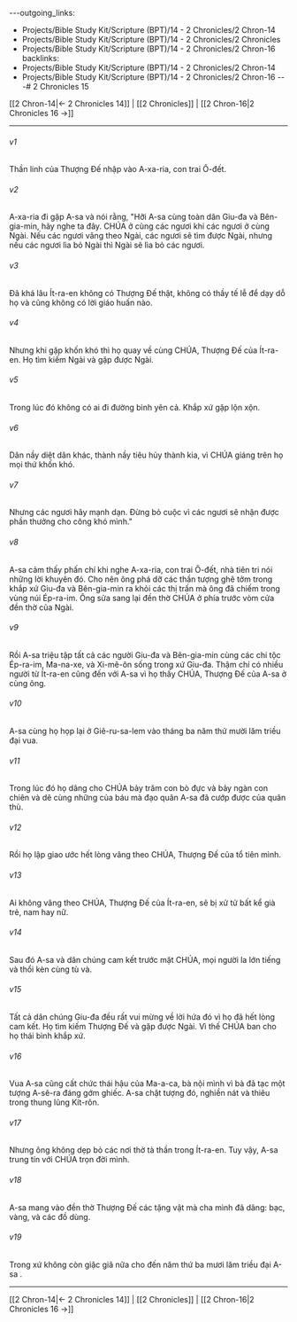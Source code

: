 ---outgoing_links:
  - Projects/Bible Study Kit/Scripture (BPT)/14 - 2 Chronicles/2 Chron-14
  - Projects/Bible Study Kit/Scripture (BPT)/14 - 2 Chronicles/2 Chronicles
  - Projects/Bible Study Kit/Scripture (BPT)/14 - 2 Chronicles/2 Chron-16
backlinks:
  - Projects/Bible Study Kit/Scripture (BPT)/14 - 2 Chronicles/2 Chron-14
  - Projects/Bible Study Kit/Scripture (BPT)/14 - 2 Chronicles/2 Chron-16
---# 2 Chronicles 15

[[2 Chron-14|← 2 Chronicles 14]] | [[2 Chronicles]] | [[2 Chron-16|2 Chronicles 16 →]]
***



###### v1 
Thần linh của Thượng Đế nhập vào A-xa-ria, con trai Ô-đết. 

###### v2 
A-xa-ria đi gặp A-sa và nói rằng, "Hỡi A-sa cùng toàn dân Giu-đa và Bên-gia-min, hãy nghe ta đây. CHÚA ở cùng các ngươi khi các ngươi ở cùng Ngài. Nếu các ngươi vâng theo Ngài, các ngươi sẽ tìm được Ngài, nhưng nếu các ngươi lìa bỏ Ngài thì Ngài sẽ lìa bỏ các ngươi. 

###### v3 
Đã khá lâu Ít-ra-en không có Thượng Đế thật, không có thầy tế lễ để dạy dỗ họ và cũng không có lời giáo huấn nào. 

###### v4 
Nhưng khi gặp khốn khó thì họ quay về cùng CHÚA, Thượng Đế của Ít-ra-en. Họ tìm kiếm Ngài và gặp được Ngài. 

###### v5 
Trong lúc đó không có ai đi đường bình yên cả. Khắp xứ gặp lộn xộn. 

###### v6 
Dân nầy diệt dân khác, thành nầy tiêu hủy thành kia, vì CHÚA giáng trên họ mọi thứ khốn khó. 

###### v7 
Nhưng các ngươi hãy mạnh dạn. Đừng bỏ cuộc vì các ngươi sẽ nhận được phần thưởng cho công khó mình." 

###### v8 
A-sa cảm thấy phấn chí khi nghe A-xa-ria, con trai Ô-đết, nhà tiên tri nói những lời khuyên đó. Cho nên ông phá dỡ các thần tượng ghê tởm trong khắp xứ Giu-đa và Bên-gia-min ra khỏi các thị trấn mà ông đã chiếm trong vùng núi Ép-ra-im. Ông sửa sang lại đền thờ CHÚA ở phía trước vòm cửa đền thờ của Ngài. 

###### v9 
Rồi A-sa triệu tập tất cả các người Giu-đa và Bên-gia-min cùng các chi tộc Ép-ra-im, Ma-na-xe, và Xi-mê-ôn sống trong xứ Giu-đa. Thậm chí có nhiều người từ Ít-ra-en cũng đến với A-sa vì họ thấy CHÚA, Thượng Đế của A-sa ở cùng ông. 

###### v10 
A-sa cùng họ họp lại ở Giê-ru-sa-lem vào tháng ba năm thứ mười lăm triều đại vua. 

###### v11 
Trong lúc đó họ dâng cho CHÚA bảy trăm con bò đực và bảy ngàn con chiên và dê cùng những của báu mà đạo quân A-sa đã cướp được của quân thù. 

###### v12 
Rồi họ lập giao ước hết lòng vâng theo CHÚA, Thượng Đế của tổ tiên mình. 

###### v13 
Ai không vâng theo CHÚA, Thượng Đế của Ít-ra-en, sẽ bị xử tử bất kể già trẻ, nam hay nữ. 

###### v14 
Sau đó A-sa và dân chúng cam kết trước mặt CHÚA, mọi người la lớn tiếng và thổi kèn cùng tù và. 

###### v15 
Tất cả dân chúng Giu-đa đều rất vui mừng về lời hứa đó vì họ đã hết lòng cam kết. Họ tìm kiếm Thượng Đế và gặp được Ngài. Vì thế CHÚA ban cho họ thái bình khắp xứ. 

###### v16 
Vua A-sa cũng cất chức thái hậu của Ma-a-ca, bà nội mình vì bà đã tạc một tượng A-sê-ra đáng gớm ghiếc. A-sa chặt tượng đó, nghiền nát và thiêu trong thung lũng Kít-rôn. 

###### v17 
Nhưng ông không dẹp bỏ các nơi thờ tà thần trong Ít-ra-en. Tuy vậy, A-sa trung tín với CHÚA trọn đời mình. 

###### v18 
A-sa mang vào đền thờ Thượng Đế các tặng vật mà cha mình đã dâng: bạc, vàng, và các đồ dùng. 

###### v19 
Trong xứ không còn giặc giã nữa cho đến năm thứ ba mươi lăm triều đại A-sa .

***
[[2 Chron-14|← 2 Chronicles 14]] | [[2 Chronicles]] | [[2 Chron-16|2 Chronicles 16 →]]

